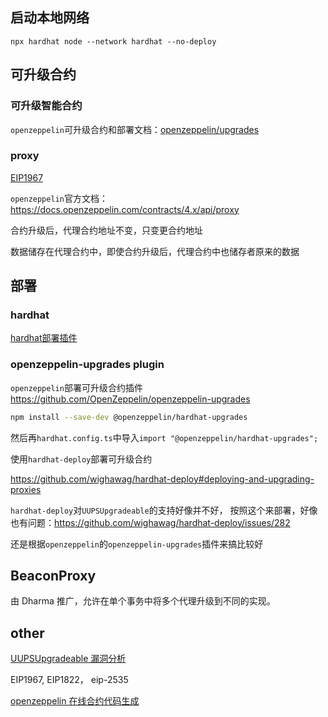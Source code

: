 
## 启动本地网络
`npx hardhat node --network hardhat --no-deploy`

## 可升级合约

### 可升级智能合约

`openzeppelin`可升级合约和部署文档：[openzeppelin/upgrades](https://docs.openzeppelin.com/upgrades)

### proxy

[EIP1967](https://eips.ethereum.org/EIPS/eip-1967) 

`openzeppelin`官方文档：https://docs.openzeppelin.com/contracts/4.x/api/proxy

合约升级后，代理合约地址不变，只变更合约地址

数据储存在代理合约中，即使合约升级后，代理合约中也储存者原来的数据

## 部署

### hardhat 

[hardhat部署插件](https://github.com/wighawag/hardhat-deploy)

### openzeppelin-upgrades plugin

`openzeppelin`部署可升级合约插件 https://github.com/OpenZeppelin/openzeppelin-upgrades

```bash
npm install --save-dev @openzeppelin/hardhat-upgrades
```

然后再`hardhat.config.ts`中导入`import "@openzeppelin/hardhat-upgrades";`


使用`hardhat-deploy`部署可升级合约

https://github.com/wighawag/hardhat-deploy#deploying-and-upgrading-proxies

`hardhat-deploy`对`UUPSUpgradeable`的支持好像并不好，
按照这个来部署，好像也有问题：https://github.com/wighawag/hardhat-deploy/issues/282

还是根据`openzeppelin`的`openzeppelin-upgrades`插件来搞比较好

## BeaconProxy

由 Dharma 推广，允许在单个事务中将多个代理升级到不同的实现。


## other

[UUPSUpgradeable 漏洞分析](https://zhuanlan.zhihu.com/p/442101169)

EIP1967, EIP1822， eip-2535

[openzeppelin 在线合约代码生成](https://docs.openzeppelin.com/contracts/4.x/wizard)









